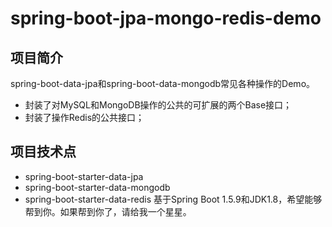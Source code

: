 # spring-boot-jpa-mongo-redis-demo
## 项目简介
spring-boot-data-jpa和spring-boot-data-mongodb常见各种操作的Demo。
- 封装了对MySQL和MongoDB操作的公共的可扩展的两个Base接口；
- 封装了操作Redis的公共接口；

## 项目技术点
* spring-boot-starter-data-jpa
* spring-boot-starter-data-mongodb
* spring-boot-starter-data-redis
基于Spring Boot 1.5.9和JDK1.8，希望能够帮到你。如果帮到你了，请给我一个星星。
